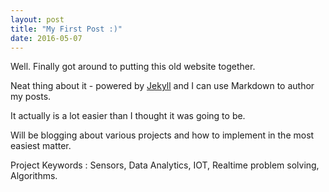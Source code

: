 ```yaml
---
layout: post
title: "My First Post :)"
date: 2016-05-07
---
```


Well. Finally got around to putting this old website together.

Neat thing about it - powered by [Jekyll](http://jekyllrb.com) and I can use Markdown to author my posts. 

It actually is a lot easier than I thought it was going to be.

Will be blogging about various projects and how to implement in the most easiest matter.

Project Keywords : Sensors, Data Analytics, IOT, Realtime problem solving, Algorithms.